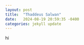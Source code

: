 ```yaml
---
layout: post
title:  "Thaddeus Salwan"
date:   2024-08-19 20:59:35 -0400
categories: jekyll update
---
```


hi
